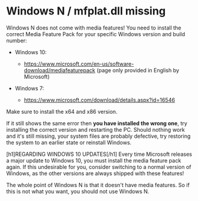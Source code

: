 # Windows N / mfplat.dll missing 

Windows N does not come with media features! You need to install the correct Media Feature Pack for your specific Windows version and build number: 

* Windows 10:
  * https://www.microsoft.com/en-us/software-download/mediafeaturepack (page only provided in English by Microsoft)

* Windows 7:
  * https://www.microsoft.com/download/details.aspx?id=16546

Make sure to install the x64 and x86 version.

If it still shows the same error then **you have installed the wrong one**, try installing the correct version and restarting the PC. Should nothing work and it's still missing, your system files are probably defective, try restoring the system to an earlier state or reinstall Windows.

[h1]REGARDING WINDOWS 10 UPDATES[/h1]
Every time Microsoft releases a major update to Windows 10, you must install the media feature pack again. If this undesirable for you, consider switching to a normal version of Windows, as the other versions are always shipped with these features!

The whole point of Windows N is that it doesn't have media features. So if this is not what you want, you should not use Windows N.